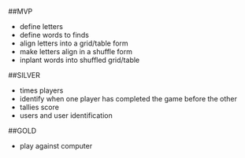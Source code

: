 ##MVP

- define letters
- define words to finds
- align letters into a grid/table form
- make letters align in a shuffle form
- inplant words into shuffled grid/table


##SILVER

- times players
- identify when one player has completed
the game before the other
- tallies score
- users and user identification

##GOLD

- play against computer
